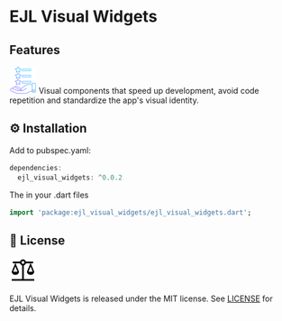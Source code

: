 # EJL Visual Widgets

##  Features
![features.png](assets/images/features.png)
Visual components that speed up development, avoid code repetition and standardize the app's visual identity.

## ⚙️ Installation

Add to pubspec.yaml:
```dart
dependencies:
  ejl_visual_widgets: ^0.0.2
```

The in your .dart files
```dart
import 'package:ejl_visual_widgets/ejl_visual_widgets.dart';
```

## 📄 License
![img.png](assets/images/mit.png)

EJL Visual Widgets is released under the MIT license.
See [LICENSE](./LICENSE) for details.